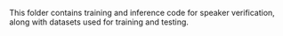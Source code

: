 This folder contains training and inference code for speaker verification, along with datasets used for training and testing.
